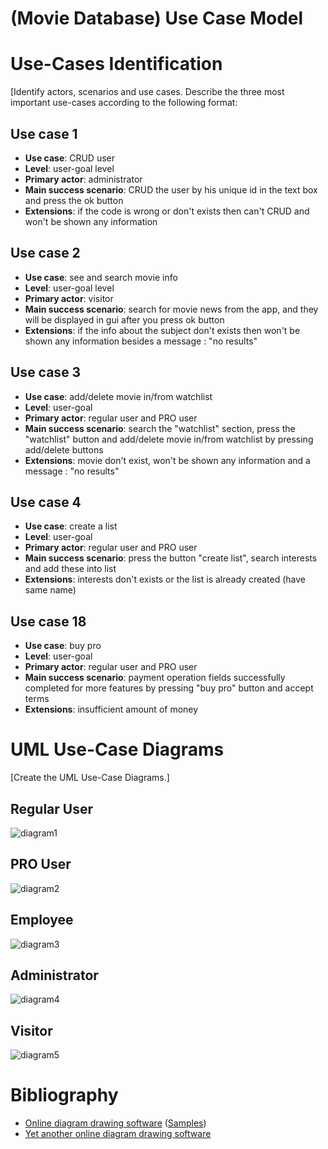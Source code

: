 # (Movie Database) Use Case Model

# Use-Cases Identification
[Identify actors, scenarios and use cases. Describe the three most important use-cases according to the following format:

## Use case 1
* **Use case**: CRUD user
* **Level**: user-goal level
* **Primary actor**: administrator
* **Main success scenario**: CRUD the user by his unique id in the text box and press the ok button 
* **Extensions**: if the code is wrong or don't exists then can't CRUD and won't be shown any information 

## Use case 2
* **Use case**: see and search movie info 
* **Level**: user-goal level
* **Primary actor**: visitor
* **Main success scenario**: search for movie news from the app, and they will be displayed in gui after you press ok button
* **Extensions**: if the info  about the subject don't exists then won't be shown any information besides a message : "no results"

## Use case 3
* **Use case**: add/delete movie in/from watchlist
* **Level**: user-goal 
* **Primary actor**: regular user and PRO user
* **Main success scenario**: search the "watchlist" section, press the "watchlist" button  and add/delete movie in/from watchlist by pressing add/delete buttons
* **Extensions**: movie don't exist, won't be shown any information and a message : "no results"

## Use case 4
* **Use case**: create a list
* **Level**: user-goal 
* **Primary actor**: regular user and PRO user
* **Main success scenario**:  press the button "create list", search interests and add these into list
* **Extensions**: interests don't exists or the list is already created (have same name) 

## Use case 18
* **Use case**: buy pro
* **Level**: user-goal 
* **Primary actor**: regular user and PRO user
* **Main success scenario**: payment operation fields successfully completed for more features by pressing "buy pro" button and accept terms
* **Extensions**:  insufficient amount of money 


# UML Use-Case Diagrams
[Create the UML Use-Case Diagrams.]

## Regular User
![diagram1](images/regular_user.png)

## PRO User
![diagram2](images/pro_user.png)

## Employee
![diagram3](images/Employee.png)

## Administrator
![diagram4](images/administrator.png)

## Visitor 
![diagram5](images/visitor.png)

# Bibliography

* [Online diagram drawing software](https://yuml.me/) ([Samples](https://yuml.me/diagram/nofunky/usecase/samples))
* [Yet another online diagram drawing software](https://www.draw.io)
